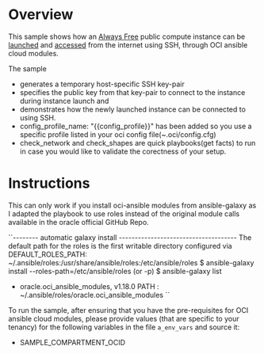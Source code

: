 # Overview

This sample shows how an [Always Free](https://www.oracle.com/cloud/free/) public compute instance can be [launched](https://docs.us-phoenix-1.oraclecloud.com/Content/Compute/Tasks/launchinginstance.htm) and [accessed](https://docs.us-phoenix-1.oraclecloud.com/Content/Compute/Tasks/accessinginstance.htm) from the internet using SSH, through OCI ansible cloud modules.

The sample 
- generates a temporary host-specific SSH key-pair
- specifies the public key from that key-pair to connect to the instance during instance launch and 
- demonstrates how the newly launched instance can be connected to using SSH.
- config_profile_name: "{{config_profile}}" has been added so you use a specific profile listed in your oci config file(~.oci/config.cfg)
- check_network and check_shapes are quick playbooks(get facts) to run in case you would like to validate the corectness of your setup. 

# Instructions

This can only work if you install oci-ansible  modules from ansible-galaxy as I adapted the playbook to use roles instead of the original module calls available in the oracle official GitHub Repo.

``-------- automatic galaxy install -------------------------------------
The default path for the roles is the first writable directory configured via DEFAULT_ROLES_PATH: ~/.ansible/roles:/usr/share/ansible/roles:/etc/ansible/roles
$ ansible-galaxy install --roles-path=/etc/ansible/roles   (or -p)
$ ansible-galaxy list
- oracle.oci_ansible_modules, v1.18.0
PATH : ~/.ansible/roles/oracle.oci_ansible_modules
``

To run the sample, after ensuring that you have the pre-requisites for OCI ansible cloud modules, please provide values (that are specific to your tenancy) for the following variables in the file `a_env_vars` and source it:
- SAMPLE_COMPARTMENT_OCID
